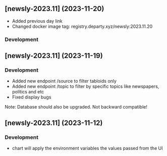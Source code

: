 ## [newsly-2023.11] (2023-11-20)

- Added previous day link
- Changed docker image tag: registry.departy.xyz/newsly:2023.11.20

### Development

## [newsly-2023.11] (2023-11-19)

### Development

- Added new endpoint /source to filter tabloids only
- Added new endpoint /topic to filter by specific topics like newspapers, politics and etc
- Fixed display bugs

Note: Database should also be upgraded. Not backward compatible!


## [newsly-2023.11] (2023-11-12)

### Development

- chart will apply the environment variables the values passed from the UI